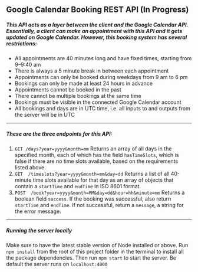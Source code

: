 ## Google Calendar Booking REST API (In Progress)

##### This API acts as a layer between the client and the Google Calendar API. Essentially, a client can make an appointment with this API and it gets updated on Google Calendar. However, this booking system has several restrictions:

* All appointments are 40 minutes long and have fixed times, starting from 9–9:40 am
* There is always a 5 minute break in between each appointment
* Appointments can only be booked during weekdays from 9 am to 6 pm
* Bookings can only be made at least 24 hours in advance
* Appointments cannot be booked in the past
* There cannot be multiple bookings at the same time
* Bookings must be visible in the connected Google Calendar account
* All bookings and days are in UTC time, i.e. all inputs to and outputs from the server will be in UTC

---

##### These are the three endpoints for this API:

1. `GET /days?year=yyyy&month=mm` Returns an array of all days in the specified month, each of which has the field `hasTimeSlots`, which is false if there are no time slots available, based on the requirements listed above.
2. `GET  /timeslots?year=yyyy&month=mm&day=dd` Returns a list of all 40-minute time slots available for that day as an array of objects that contain a `startTime` and `endTime` in ISO 8601 format.
3. `POST  /book?year=yyyy&month=MM&day=dd&hour=hh&minute=mm` Returns a boolean field `success`. If the booking was successful, also return `startTime` and `endTime`. If not successful, return a `message`, a string for the error message.

---

##### Running the server locally
Make sure to have the latest stable version of Node installed or above. Run `npm install` from the root of this project folder in the terminal to install all the package dependencies. Then run `npm start` to start the server. Be default the server runs on `localhost:4000`

